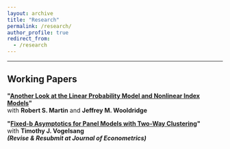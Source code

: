 ```yaml
---
layout: archive
title: "Research"
permalink: /research/
author_profile: true
redirect_from:
  - /research
---
```



<hr>

## Working Papers
 **"[Another Look at the Linear Probability Model and Nonlinear Index Models](https://arxiv.org/abs/2308.15338)"**\
 with **Robert S. Martin** and **Jeffrey M. Wooldridge**



 **"[Fixed-b Asymptotics for Panel Models with Two-Way Clustering](https://arxiv.org/abs/2309.08707)"**\
with **Timothy J. Vogelsang**\
***(Revise & Resubmit at Journal of Econometrics)***
